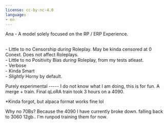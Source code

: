 ```yaml
---
license: cc-by-nc-4.0
language:
- en
---
```



Ana - A model solely focused on the RP / ERP Experience. 

<br> - Little to no Censorship *during* Roleplay. May be kinda censored at 0 Conext. Does not affect Roleplays.
<br> - Little to no Positivity Bias *during* Roleplay, from my tests atleast.
<br> - Verbose
<br> - Kinda Smart
<br> - *Slightly* Horny by default.

Purely experimental ----- I do not know what I am doing, this is for fun. A merge + train. Final qLoRA train took 3 hours on a 4090.

*Kinda forgot, but alpaca format works fine lol

Why no 70Bs? Because the 4090 I have currently broke down. falling back to 3060 12gb.. I'm runpod training them for now.
